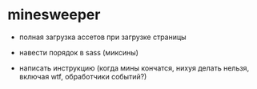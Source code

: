 # minesweeper

- полная загрузка ассетов при загрузке страницы
- навести порядок в sass (миксины)

- написать инструкцию (когда мины кончатся, нихуя делать нельзя, включая wtf, обработчики событий?)